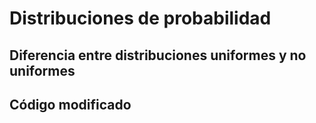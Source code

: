 # Distribuciones de probabilidad
## Diferencia entre distribuciones uniformes y no uniformes
## Código modificado
``` js
```
